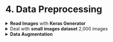 <h1 id="4datapreprocessing">4. Data Preprocessing</h1>

<div style='width:1000px;margin:auto;'>
<details><summary><b>Read Images</b> with <b>Keras Generator</b></summary><p><pre><code>from tensorflow.keras.preprocessing.image import ImageDataGenerator

train_datagen = ImageDataGenerator(rescale=1./255)
test_datagen  = ImageDataGenerator(rescale=1./255)

train_generator = train_datagen.flow_from_directory(train_dir,
                                        target_size=(150, 150), # Resize all images to 150x150
                                        batch_size=20,
                                        class_mode='binary')

valid_generator = test_datagen.flow_from_directory(valid_dir,
                                        target_size=(150, 150), # Resize all images to 150x150
                                        batch_size=20,
                                        class_mode='binary')                
</code></pre>

<h4>When fitting the model with generators</h4><pre><code>history = model.fit_generator(train_generator,
                        steps_per_epoch=len(train_df)/batch_size,
                        epochs=30,
                        validation_data=valid_generator,
                        validation_steps=len(valid_df)/batch_size)
</code></pre>
</p></details>
<details><summary>Deal with <b>small images dataset</b> 2,000 images</b></summary>
<p> if you start with a simple convnet architecuture, your model will overfit quickly, here's how you can mitigate that effect:</p>
<ul>
<li>Data Augmentation.</li>
<li>Add Drop-out Layer after Flatten() layer and before Dense layer.</li>
<li>Add Regularization</li>
</ul>

- Use a pretrained Convent.
</details>

<details><summary><b>Data Augmentation</b></summary><ul>

<li><details><summary><b>Keras</b></summary><pre><code># Note: Validation &amp; Test data shouldn't be augmented.
datagen = ImageDataGenerator(
            rescale=1./255,
            rotation_range=40,
            width_shift_range=0.2,
            height_shift_range=0.2,
            shear_range=0.2,
            zoom_range=0.2,
            horizontal_flip=True,
            fill_mode='nearest',
            brightness_range = (0.5, 1.5))

valid_datagen = ImageDataGenerator(rescale=1./255)

# Read the folder of images.
train_generator = datagen.flow_from_directory(
                    train_dir,
                    target_size=(150, 150),
                    batch_size=32,
                    class_mode='binary')
</code></pre>
<h4> Display some images after augmenation</h4><pre><code>from tensorflow.keras.preprocessing import image

fnames = [os.path.join(train_cats_dir, fname) for fname in os.listdir(train_cats_dir)]

# Select one image.
img_path = fnames[3]

# Read the image and resize it.
img = image.load_img(img_path, target_size=(150, 150))

# Convert it to a Numpy array with shape (150, 150, 3)
x = image.img_to_array(img)

x = x.reshape((1,) + x.shape)

i = 0
for batch in datagen.flow(x, batch_size=1):
    plt.figure(i)
    imgplot = plt.imshow(image.array_to_img(batch[0]))
    i += 1
    if i % 4 == 0:
        break

#### OTHER options.
i = 0
for batch in datagen.flow(
    img_arr,
    batch_size=1,
    save_to_dir='../output/keras_augmentations',
    save_prefix='Augmented_image',
    save_format='jpeg'):
    i += 1
    if i > 20: # create 20 augmented images
        break  # otherwise the generator would loop indefinitely

plt.show()
</code></pre>
</details></li>


<li><details><summary><b>Skimage</b></summary>
<pre><code>from skimage.io import imshow, imread, imsave
from skimage.transform import rotate, AffineTransform, warp,rescale, resize, downscale_local_mean
from skimage import color,data
from skimage.exposure import adjust_gamma
from skimage.util import random_noise

##### Flipping
#Horizontally flipped
hflipped_image= np.fliplr(image) #fliplr reverse the order of columns of pixels in matrix

#Vertically flipped
vflipped_image= np.flipud(image) #flipud reverse the order of rows of pixels in matrix

##### Rotation
# clockwise rotation
rot_clockwise_image = rotate(image, angle=45) 
# Anticlockwise rotation
rot_anticlockwise_image = rotate(image, angle=-45)

##### Cropping
# source: https://www.kaggle.com/safavieh/image-augmentation-using-skimage
import random
import pylab as pl 
def randRange(a, b):
    '''
    a utility function to generate random float values in desired range
    '''
    return pl.rand() * (b - a) + a
def randomCrop(im):
    '''
    croping the image in the center from a random margin from the borders
    '''
    margin = 1/3.5
    start = [int(randRange(0, im.shape[0] * margin)),
             int(randRange(0, im.shape[1] * margin))]
    end = [int(randRange(im.shape[0] * (1-margin), im.shape[0])), 
           int(randRange(im.shape[1] * (1-margin), im.shape[1]))]
    cropped_image = (im[start[0]:end[0], start[1]:end[1]])
    return cropped_image

cropped_image = randomCrop(image)

#####  Brightness Manipulation
image_bright = adjust_gamma(image, gamma=0.5,gain=1)
image_dark = adjust_gamma(image, gamma=2,gain=1)

###### Scaling
image_resized = resize(image, (image.shape[0] // 2, image.shape[1] // 2), anti_aliasing=True)
#image_downscaled = downscale_local_mean(image, (4, 3))

##### Noise Addition
noisy_image= random_noise(image)
</code></pre>
</details></li>

<li><details><summary><b>OpenCV-Python</b></summary>
OpenCV essentially stands for Open Source Computer Vision Library. Although it is written in optimized C/C++, it has interfaces for Python and Java along with C++. 
OpenCV-Python is the python API for OpenCV. You can think of it as a python wrapper around the C++ implementation of OpenCV. OpenCV-Python is not only fast (since the background consists of code written in C/C++) but is also easy to code and deploy(due to the Python wrapper in foreground). This makes it a great choice to perform computationally intensive programs.

<pre><code>##### Flipping
#The image is flipped according to the value of flipCode as follows:
#flipcode = 0: flip vertically
#flipcode &gt; 0: flip horizontally
#flipcode &lt; 0: flip vertically and horizontally
#vertical flip
img_flip_ud = cv2.flip(image13, 0)
plt.imshow(img_flip_ud)
#horizontal flip
img_flip_lr = cv2.flip(image13, 1)
plt.imshow(img_flip_lr)

######### Rotation.
# The OpenCV function that rotates the image is cv2.rotate().The following three constants can be specified in rotateCode.
#cv2.ROTATE_90_CLOCKWISE
#cv2.ROTATE_90_COUNTERCLOCKWISE
#cv2.ROTATE_180
img_rotate_90_clockwise = cv2.rotate(image13, cv2.ROTATE_90_CLOCKWISE)
img_rotate_90_counterclockwise = cv2.rotate(image13, cv2.ROTATE_90_COUNTERCLOCKWISE)
img_rotate_180 = cv2.rotate(image13, cv2.ROTATE_180)

########### Scaling.
#RESIZE
def resize_image(image,w,h):
    resized_image = image=cv2.resize(image,(w,h))
    return resized_image
imshow(resize_image(image13, 500,500))

########## Brightness Manipulation.
def add_light(image, gamma):
    invGamma = 1.0 / gamma
    table = np.array([((i / 255.0) ** invGamma) * 255
                      for i in np.arange(0, 256)]).astype("uint8")
    image=cv2.LUT(image, table)
    return image
imshow(add_light(image13,2))

########## Cropping.
def crop_image(image,y1,y2,x1,x2):
    image=image[y1:y2,x1:x2]
    return image
imshow(crop_image(image13,200,800,250,1500))

############## Gaussian Blur.
def gaussian_blur(image,blur):
    image = cv2.GaussianBlur(image,(5,5),blur)
    return image
imshow(gaussian_blur(image13,0))
</code></pre>
</details></li>

<li><details><summary><b>imgaug</b></summary>
imgaug is a library for image augmentation in machine learning experiments. It supports a wide range of augmentation techniques, allows to easily combine these and to execute them in random order or on multiple CPU cores, has a simple yet powerful stochastic interface and can not only augment images, but also keypoints/landmarks, bounding boxes, heatmaps and segmentation maps.

<pre><code># imgaug
import imageio
import imgaug as ia
import imgaug.augmenters as iaa

############ Flipping.
hflip= iaa.Fliplr(p=1.0)
hflipped_image2= hflip.augment_image(image2)

#Vertically flipped
vflip= iaa.Flipud(p=1.0) 
vflipped_image2= vflip.augment_image(image2)

############### Rotation.
rot = iaa.Affine(rotate=(-25,25))
rot_clockwise_image2 = rot.augment_image(image2)

################### Cropping.
crop = iaa.Crop(percent=(0, 0.2)) # crop image
corp_image=crop.augment_image(image)

#################### Brightness Manipulation.
# bright
contrast1=iaa.GammaContrast(gamma=0.5)
brightened_image = contrast1.augment_image(image)

#dark
contrast2=iaa.GammaContrast(gamma=2)
darkened_image = contrast2.augment_image(image)

#################### Scaling.
scale_im=iaa.Affine(scale={"x": (1.5, 1.0), "y": (0.5, 1.0)})
scale_image =scale_im.augment_image(image)

#################### Noise Addition.
gaussian_noise=iaa.AdditiveGaussianNoise(15,20)
noise_image=gaussian_noise.augment_image(image)
</code></pre>
2.7 Augmentation pipeline<br>
The imgaug library provides a very useful feature called Augmentation pipeline. Such a pipeline is a sequence of steps that can be applied in a fixed or random order. This also gives the flexibility to apply certain transformations to a few images and other transformations to other images. In the following example, we are applying the flip, sharpen,crop etc transformations on some of the images. The blur and affline transformations will be applied sometimes and all these transformations will be applied in random order.

<pre><code>
# Defining a pipeline.
# The example has been taken from the documentation
aug_pipeline = iaa.Sequential([
    iaa.SomeOf((0,3),[
        iaa.Fliplr(1.0), # horizontally flip
        iaa.Flipud(1.0),# Vertical flip
        iaa.Sharpen(alpha=(0, 1.0), lightness=(0.75, 1.5)), # sharpen images
        iaa.Crop(percent=(0, 0.4)),
        iaa.Sometimes(0.5, iaa.Affine(rotate=5)),
        iaa.Sometimes( 0.5,iaa.GaussianBlur(sigma=(0, 0.5))),
        iaa.AdditiveGaussianNoise(loc=0, scale=(0.0, 0.05*255), per_channel=0.5),
    ])
], 
random_order=True # apply the augmentations in random order
)

# apply augmentation pipeline to sample image
images_aug = np.array([aug_pipeline.augment_image(image2) for _ in range(16)])
</code></pre>
</details></li>

<li><details><summary><b>Albumentations</b></summary>
Albumentations is a fast image augmentation library and easy to use wrapper around other libraries.It is based on numpy, OpenCV, imgaug picking the best from each of them.<br>It is written by Kagglers and was used to get top results in many DL competitions at Kaggle, topcoder, CVPR, MICCAI. Read more about it here: https://www.mdpi.com/2078-2489/11/2/125

<pre><code>import albumentations as A

# initialize augmentations
horizontal_flip = A.HorizontalFlip(p=1)
rotate = A.ShiftScaleRotate(p=1)
gaus_noise = A.GaussNoise() # gaussian noise
bright_contrast = A.RandomBrightnessContrast(p=1) # random brightness and contrast
gamma = A.RandomGamma(p=1) # random gamma
blur = A.Blur()

# apply augmentations to images
img_flip = horizontal_flip(image = image2)
img_gaus = gaus_noise(image = image2)
img_rotate = rotate(image = image2)
img_bc = bright_contrast(image = image2)
img_gamma = gamma(image = image2)
img_blur = blur(image = image2)
</code></pre>
</details></li>

<li><details><summary><b>Augmentor</b></summary>
<pre><code>!pip install augmentor
import Augmentor 

p = Augmentor.Pipeline(source_directory="/kaggle/input/plant-pathology-2020-fgvc7/images",
                      output_directory="/kaggle/output")

# Defining augmentation parameters and generating 10 samples 
p.flip_left_right(probability=0.4) 
p.flip_top_bottom(probability=0.8)
p.rotate(probability=0.5, max_left_rotation=5, max_right_rotation=10)
p.skew(0.4, 0.5) 
p.zoom(probability = 0.2, min_factor = 1.1, max_factor = 1.5) 
p.sample(10)
</code></pre>
</details></li>

<li><details><summary><b>SOLT</b>: Streaming over lightweight data transformations</summary>
SOLT is a fast data augmentation library, supporting arbitrary amount of images, segmentation masks, keypoints and data labels. It has OpenCV in its back-end, thus it works very fast.

<pre><code>
stream = solt.Stream([
    slt.Rotate(angle_range=(-90, 90), p=1, padding='r'),
    slt.Flip(axis=1, p=0.5),
    slt.Flip(axis=0, p=0.5),
    slt.Shear(range_x=0.3, range_y=0.8, p=0.5, padding='r'),
    slt.Scale(range_x=(0.8, 1.3), padding='r', range_y=(0.8, 1.3), same=False, p=0.5),
    slt.Pad((w, h), 'r'),
    slt.Crop((w, w), 'r'),
    slt.CvtColor('rgb2gs', keep_dim=True, p=0.2),
    slt.HSV((0, 10), (0, 10), (0, 10)),
    slt.Blur(k_size=7, blur_type='m'),
    solt.SelectiveStream([
        slt.CutOut(40, p=1),
        slt.CutOut(50, p=1),
        slt.CutOut(10, p=1),
        solt.Stream(),
        solt.Stream(),
    ], n=3),
], ignore_fast_mode=True)
</code></pre>
<pre><code>
fig = plt.figure(figsize=(16,16))
n_augs = 6


random.seed(42)
for i in range(n_augs):
    img_aug = stream({'image': img}, return_torch=False, ).data[0].squeeze()

    ax = fig.add_subplot(1,n_augs,i+1)
    if i == 0:
        ax.imshow(img)
    else:
        ax.imshow(img_aug)
    ax.set_xticks([])
    ax.set_yticks([])

plt.show()
</code></pre>
</details></li>

</ul></details>
</div>